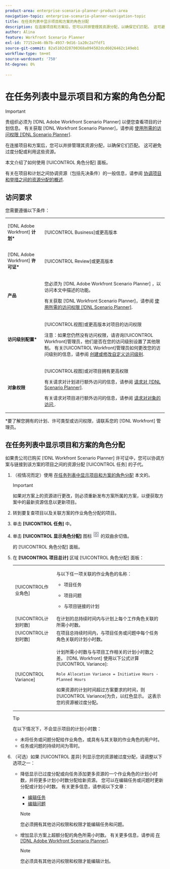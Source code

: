 ```yaml
---
product-area: enterprise-scenario-planner-product-area
navigation-topic: enterprise-scenario-planner-navigation-topic
title: 在任务列表中显示项目和方案的角色分配
description: 在连接项目和方案后，您可以并排管理其资源分配，以确保它们匹配。 这可避免过度分配或利用这些资源。
author: Alina
feature: Workfront Scenario Planner
exl-id: 77152e46-0b7b-4937-9d16-1a20c2a7fdf1
source-git-commit: 82a5102d28700368a094502dcd6026462c149eb1
workflow-type: tm+mt
source-wordcount: '750'
ht-degree: 0%

---
```


# 在任务列表中显示项目和方案的角色分配

>[!IMPORTANT]
>
>贵组织必须为 [!DNL Adobe Workfront Scenario Planner] 以便您查看项目的计划信息。 有关获取 [!DNL Workfront Scenario Planner]，请参阅 [使用所需的访问权限 [!DNL Scenario Planner]](../scenario-planner/access-needed-to-use-sp.md).

在连接项目和方案后，您可以并排管理其资源分配，以确保它们匹配。 这可避免过度分配或利用这些资源。

本文介绍了如何使用 [!UICONTROL 角色分配] 面板。

有关在项目和计划之间协调资源（包括先决条件）的一般信息，请参阅 [协调项目和举措之间的资源分配的概述](../scenario-planner/overview-reconcile-allocations-between-projects-initiatives.md).

## 访问要求

您需要遵循以下条件：

<table style="table-layout:auto"> 
 <col> 
 <col> 
 <tbody> 
  <tr> 
   <td> <p>[!DNL Adobe Workfront]<b> 计划*</b> </p> </td> 
   <td>[!UICONTROL Business]或更高版本</td> 
  </tr> 
  <tr> 
   <td> <p>[!DNL Adobe Workfront]<b> 许可证*</b> </p> </td> 
   <td> <p>[!UICONTROL Review]或更高版本</p> </td> 
  </tr> 
  <tr> 
   <td><b>产品</b> </td> 
   <td> <p>您必须为 [!DNL Adobe Workfront Scenario Planner] ，以访问本文中描述的功能。</p> <p>有关获取 [!DNL Workfront Scenario Planner]，请参阅 <a href="../scenario-planner/access-needed-to-use-sp.md" class="MCXref xref">使用所需的访问权限 [!DNL Scenario Planner]</a>. </p> </td> 
  </tr> 
  <tr data-mc-conditions=""> 
   <td><strong>访问级别配置*</strong> </td> 
   <td> <p>[!UICONTROL视图]或更高版本对项目的访问权限 </p> <p>注意：如果您仍然没有访问权限，请咨询[!UICONTROL Workfront]管理员，他们是否在您的访问级别设置了其他限制。 有关[!UICONTROL Workfront]管理员如何更改您的访问级别的信息，请参阅 <a href="../administration-and-setup/add-users/configure-and-grant-access/create-modify-access-levels.md" class="MCXref xref">创建或修改自定义访问级别</a>.</p> </td> 
  </tr> 
  <tr data-mc-conditions=""> 
   <td> <p><strong>对象权限</strong> </p> </td> 
   <td> <p>[!UICONTROL视图]或对项目拥有更高权限</p> <p>有关请求对计划进行额外访问的信息，请参阅 <a href="../scenario-planner/request-access-to-plan.md" class="MCXref xref">请求对 [!DNL Scenario Planner]</a>.</p> <p>有关请求对项目进行额外访问的信息，请参阅 <a href="../workfront-basics/grant-and-request-access-to-objects/request-access.md" class="MCXref xref">请求对对象的访问 </a>. </p> </td> 
  </tr> 
 </tbody> 
</table>

&#42;要了解您拥有的计划、许可类型或访问权限，请联系您的 [!DNL Workfront] 管理员。

## 在任务列表中显示项目和方案的角色分配

如果贵公司已购买 [!DNL Workfront Scenario Planner] 许可证中，您可以协调方案与链接到该方案的项目之间的资源分配 [!UICONTROL 任务] 的子代。

1. （视情况而定）使用 [在任务列表中显示项目和方案的角色分配](#Connect) 本文的。

   >[!IMPORTANT]
   >
   >如果对方案上的资源进行更改，则必须重新发布方案所属的方案，以便获取方案中的最新资源信息以更新项目。

1. 转到要复查项目以及关联方案的作业角色分配的项目。
1. 单击 **[!UICONTROL 任务]** 中。
1. 单击 **[!UICONTROL 显示角色分配]** 图标 ![](assets/show-role-allocation-icon.png) 的双曲余切值。

   的 [!UICONTROL 角色分配] 面板。

   <!--
   <p data-mc-conditions="QuicksilverOrClassic.Draft mode">(NOTE: ensure this step stays 5 to match the mention of it in the section below)</p>
   -->

1. 在 **[!UICONTROL 项目总计]** 区域 [!UICONTROL 角色分配] 面板：

   <table style="table-layout:auto"> 
    <col> 
    <col> 
    <tbody> 
     <tr> 
      <td role="rowheader">[!UICONTROL作业角色]</td> 
      <td> <p>与以下任一项关联的作业角色的名称：</p> 
       <ul> 
        <li> <p>项目任务</p> </li> 
        <li> <p>项目问题</p> </li> 
        <li> <p>与项目链接的计划</p> </li> 
       </ul> </td> 
     </tr> 
     <tr> 
      <td role="rowheader">[!UICONTROL计划时数]</td> 
      <td>在计划的总持续时间内与计划上每个工作角色关联的所需小时数。 </td> 
     </tr> 
     <tr> 
      <td role="rowheader">[!UICONTROL计划时数]</td> 
      <td>在项目总持续时间内，与项目任务或问题中每个任务角色关联的计划小时数。 </td> 
     </tr> 
     <tr> 
      <td role="rowheader">[!UICONTROL Variance]</td> 
      <td> <p>计划所需小时数与与项目工作相关的计划小时数之差。 [!DNL Workfront] 使用以下公式计算[!UICONTROL Variance]:</p> <p><code>Role Allocation Variance = Initiative Hours - Planned Hours</code> </p> <p>如果资源的计划时间超过方案要求的时间，则[!UICONTROL Variance]为负，以红色显示。 这表示您的资源被过度分配。 </p> </td> 
     </tr> 
    </tbody> 
   </table>

   >[!TIP]
   >
   >在以下情况下，不会显示项目的计划小时数：
   >
   >   
   >   
   >   * 未将任务或问题分配给作业角色，或具有与其关联的作业角色的用户时。
   >   * 任务或问题的持续时间为零时。




1. （可选）如果 [!UICONTROL 差异] 列显示您的资源被过度分配，请调整以下选项之一：

   * 降低显示已过度分配或向任务添加更多资源的一个作业角色的计划小时数，并将更多计划小时数分配给新资源。 您可以在编辑任务或问题时更新分配或计划小时数。 有关更多信息，请参阅以下文章：

      * [编辑任务](../manage-work/tasks/manage-tasks/edit-tasks.md)
      * [编辑问题](../manage-work/issues/manage-issues/edit-issues.md)

      >[!NOTE]
      >
      >您必须拥有其他访问权限和权限才能编辑任务和问题。

   * 增加显示方案上超额分配的角色所需小时数。 有关更多信息，请参阅 [在 [!DNL Adobe Workfront Scenario Planner]](create-and-edit-initiatives.md).

      >[!NOTE]
      >
      >您必须具有其他访问权限和权限才能编辑计划。



